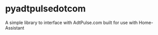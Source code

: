 # pyadtpulsedotcom
A simple library to interface with AdtPulse.com built for use with Home-Assistant

